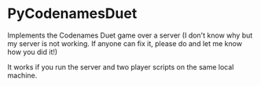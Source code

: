 # PyCodenamesDuet

Implements the Codenames Duet game over a server (I don't know why but my server is not working. If anyone can fix it, please do and let me know how you did it!)

It works if you run the server and two player scripts on the same local machine.
